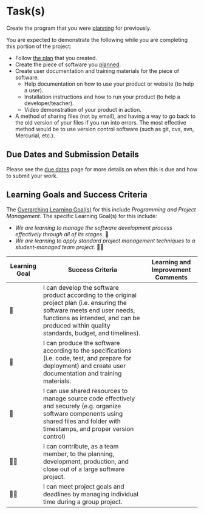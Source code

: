 # Task(s)

Create the program that you were [planning][program-plan] for previously.  

You are expected to demonstrate the following while you are completing this portion of the project:
* Follow [the plan][program-plan] that you created.
* Create the piece of software you [planned][program-plan].
* Create user documentation and training materials for the piece of software.
  * Help documentation on how to use your product or website (to help a user).
  * Installation instructions and how to run your product (to help a developer/teacher).
  * Video demonstration of your product in action.
* A method of sharing files (not by email), and having a way to go back to the old version of your files if you run into errors.  The most effective method would be to use version control software (such as git, cvs, svn, Mercurial, etc.).

## Due Dates and Submission Details

Please see the [due dates](./Due-Dates-and-Submission-Details) page for more details on when this is due and how to submit your work.

## Learning Goals and Success Criteria

The [Overarching Learning Goal(s)](./images/ICS4U.jpg) for this include _Programming and Project Management_.
The specific Learning Goal(s) for this include:

  * _We are learning to manage the software development process effectively through all of its stages_. &#x1F4D8;
  * _We are learning to apply standard project management techniques to a student-managed team project._ &#x1F4D8;&#x1F4D8;

| Learning Goal | Success Criteria  | Learning and Improvement Comments |
| ------------- | ----------------- | --------------------------------- |
| &#x1F4D8; | I can develop the software product according to the original project plan (i.e. ensuring the software meets end user needs, functions as intended, and can be produced within quality standards, budget, and timelines). | |
| &#x1F4D8; | I can produce the software according to the specifications (i.e. code, test, and prepare for deployment) and create user documentation and training materials. | |
| &#x1F4D8; | I can use shared resources to manage source code effectively and securely (e.g. organize software components using shared files and folder with timestamps, and proper version control) | |
| &#x1F4D8;&#x1F4D8; | I can contribute, as a team member, to the planning, development, production, and close out of a large software project. | |
| &#x1F4D8;&#x1F4D8; | I can meet project goals and deadlines by managing individual time during a group project. | |

[program-plan]: ./Project-Planning

